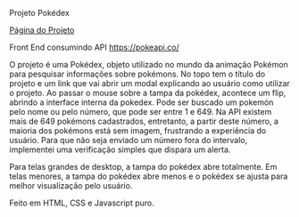 Projeto Pokédex

<a href="https://staelsabrina.github.io/Projetos/Pokedex/index.html">Página do Projeto</a>

Front End consumindo API https://pokeapi.co/

O projeto é uma Pokédex, objeto utilizado no mundo da animação Pokémon para pesquisar informações sobre pokémons. 
No topo tem o título do projeto e um link que vai abrir um modal explicando ao usuário como utilizar o projeto.
Ao passar o mouse sobre a tampa da pokédex, acontece um flip, abrindo a interface interna da pokedex.
Pode ser buscado um pokemón pelo nome ou pelo número, que pode ser entre 1 e 649.
Na API existem mais de 649 pokémons cadastrados, entretanto, a partir deste número, a maioria dos pokémons está sem imagem, frustrando a experiência do usuário.
Para que não seja enviado um número fora do intervalo, implementei uma verificação simples que dispara um alerta.

Para telas grandes de desktop, a tampa do pokédex abre totalmente. Em telas menores, a tampa do pokédex abre menos e o pokédex se ajusta para melhor visualização pelo usuário.

Feito em HTML, CSS e Javascript puro.
